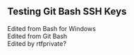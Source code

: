 ## Testing Git Bash SSH Keys

Edited from Bash for Windows <br />
Edited from Git Bash <br />
Edited by rtfprivate?
